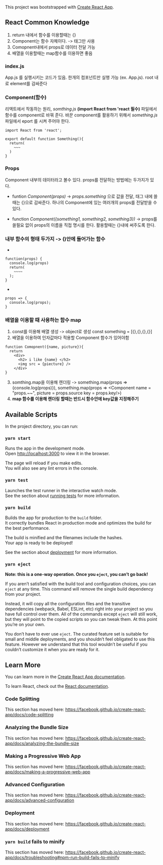 This project was bootstrapped with [Create React App](https://github.com/facebook/create-react-app).

## React Common Knowledge
1. return 내에서 함수를 이용할때는 {}
2. Component는 함수 자체이다. -> 태그만 사용
3. Comopnent내에서 props로 데이터 전달 가능
4. 배열을 이용할때는 map함수를 이용하면 좋음

### index.js

App.js 를 실행시키는 코드가 있음. 한개의 컴포넌트만 실행 가능 (ex. App.js). root 내로 element를 감싸준다

### Component(함수)

리액트에서 작동하는 원리, *somthing.js* **(import React from 'react 필수)** 파일에서 함수를 component로 바꿔 준다.
바꾼 component를 활용하기 위해서 *something.js*파일에서 eport 를 시켜 주어야 한다.

```
import React from 'react';

export default function Something(){
  return(
    ~~~
  )
}

```

### Props

Component 내부의 데이터라고 볼수 있다. props를 전달하는 방법에는 두가지가 있다. 

* funtion *Component(props)* -> *props.something* 으로 값을 전달, 태그 내에 쓸때는 {}으로 감싸준다. 하나의 Component에 있는 여러개의 props를 전달받을 수 있다. 

* function *Component({something1, something2, something3})* -> props를 쓸필요 없이 props의 이름을 직접 명시를 한다. 활용할때는 {}내에 써주도록 한다.

### 내부 함수의 형태 두가지 -> ()안에 들어가는 함수
* 
```
function(props) {
  console.log(props)
  return(
    ~~~~
  );
}
```

*
```
props => {
  console.log(props);
}
```

### 배열을 이용할 때 사용하는 함수 map
1. const를 이용해 배열 생성 -> object로 생성 const something = [{},{},{},{}]
2. 배열을 이용하여 인자값마다 적용할 Component 함수가 있어야함 
```
function Comopnent({name, picture}){
  return
    <div>
      <h2> i like {name} </h2>
      <img src = {piecture} />
    </div>
}  
```
3. somthing.map을 이용해 렌더링 -> something.map(props => {console.log(props)}), something.map(props => <Component name = "props.~~", picture = props.source key = props.key/>)
4. **map 함수를 이용해 렌더링 할때는 반드시 함수안에 key값을 지정해주기**

## Available Scripts

In the project directory, you can run:

### `yarn start`

Runs the app in the development mode.<br />
Open [http://localhost:3000](http://localhost:3000) to view it in the browser.

The page will reload if you make edits.<br />
You will also see any lint errors in the console.

### `yarn test`

Launches the test runner in the interactive watch mode.<br />
See the section about [running tests](https://facebook.github.io/create-react-app/docs/running-tests) for more information.

### `yarn build`

Builds the app for production to the `build` folder.<br />
It correctly bundles React in production mode and optimizes the build for the best performance.

The build is minified and the filenames include the hashes.<br />
Your app is ready to be deployed!

See the section about [deployment](https://facebook.github.io/create-react-app/docs/deployment) for more information.

### `yarn eject`

**Note: this is a one-way operation. Once you `eject`, you can’t go back!**

If you aren’t satisfied with the build tool and configuration choices, you can `eject` at any time. This command will remove the single build dependency from your project.

Instead, it will copy all the configuration files and the transitive dependencies (webpack, Babel, ESLint, etc) right into your project so you have full control over them. All of the commands except `eject` will still work, but they will point to the copied scripts so you can tweak them. At this point you’re on your own.

You don’t have to ever use `eject`. The curated feature set is suitable for small and middle deployments, and you shouldn’t feel obligated to use this feature. However we understand that this tool wouldn’t be useful if you couldn’t customize it when you are ready for it.

## Learn More

You can learn more in the [Create React App documentation](https://facebook.github.io/create-react-app/docs/getting-started).

To learn React, check out the [React documentation](https://reactjs.org/).

### Code Splitting

This section has moved here: https://facebook.github.io/create-react-app/docs/code-splitting

### Analyzing the Bundle Size

This section has moved here: https://facebook.github.io/create-react-app/docs/analyzing-the-bundle-size

### Making a Progressive Web App

This section has moved here: https://facebook.github.io/create-react-app/docs/making-a-progressive-web-app

### Advanced Configuration

This section has moved here: https://facebook.github.io/create-react-app/docs/advanced-configuration

### Deployment

This section has moved here: https://facebook.github.io/create-react-app/docs/deployment

### `yarn build` fails to minify

This section has moved here: https://facebook.github.io/create-react-app/docs/troubleshooting#npm-run-build-fails-to-minify

